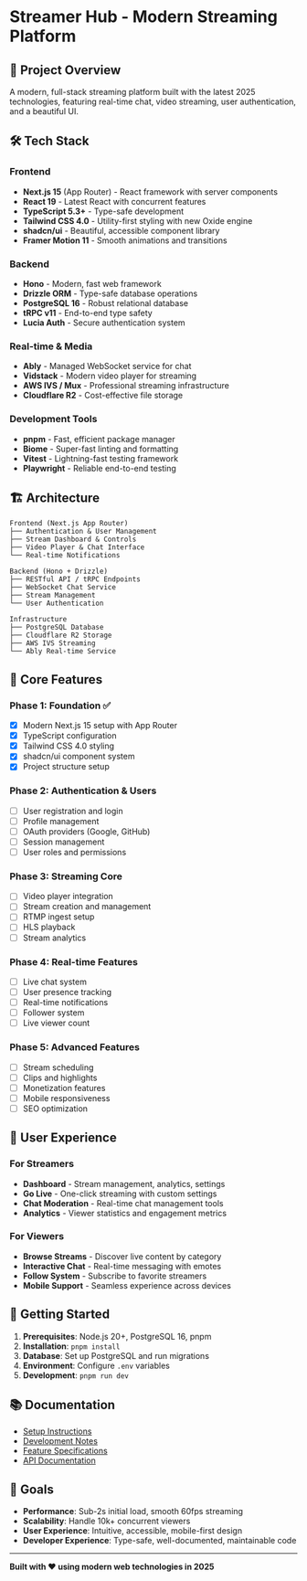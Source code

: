 # Streamer Hub - Modern Streaming Platform

## 🎯 Project Overview

A modern, full-stack streaming platform built with the latest 2025 technologies, featuring real-time chat, video streaming, user authentication, and a beautiful UI.

## 🛠️ Tech Stack

### Frontend

- **Next.js 15** (App Router) - React framework with server components
- **React 19** - Latest React with concurrent features
- **TypeScript 5.3+** - Type-safe development
- **Tailwind CSS 4.0** - Utility-first styling with new Oxide engine
- **shadcn/ui** - Beautiful, accessible component library
- **Framer Motion 11** - Smooth animations and transitions

### Backend

- **Hono** - Modern, fast web framework
- **Drizzle ORM** - Type-safe database operations
- **PostgreSQL 16** - Robust relational database
- **tRPC v11** - End-to-end type safety
- **Lucia Auth** - Secure authentication system

### Real-time & Media

- **Ably** - Managed WebSocket service for chat
- **Vidstack** - Modern video player for streaming
- **AWS IVS / Mux** - Professional streaming infrastructure
- **Cloudflare R2** - Cost-effective file storage

### Development Tools

- **pnpm** - Fast, efficient package manager
- **Biome** - Super-fast linting and formatting
- **Vitest** - Lightning-fast testing framework
- **Playwright** - Reliable end-to-end testing

## 🏗️ Architecture

```
Frontend (Next.js App Router)
├── Authentication & User Management
├── Stream Dashboard & Controls
├── Video Player & Chat Interface
└── Real-time Notifications

Backend (Hono + Drizzle)
├── RESTful API / tRPC Endpoints
├── WebSocket Chat Service
├── Stream Management
└── User Authentication

Infrastructure
├── PostgreSQL Database
├── Cloudflare R2 Storage
├── AWS IVS Streaming
└── Ably Real-time Service
```

## 🎥 Core Features

### Phase 1: Foundation ✅

- [x] Modern Next.js 15 setup with App Router
- [x] TypeScript configuration
- [x] Tailwind CSS 4.0 styling
- [x] shadcn/ui component system
- [x] Project structure setup

### Phase 2: Authentication & Users

- [ ] User registration and login
- [ ] Profile management
- [ ] OAuth providers (Google, GitHub)
- [ ] Session management
- [ ] User roles and permissions

### Phase 3: Streaming Core

- [ ] Video player integration
- [ ] Stream creation and management
- [ ] RTMP ingest setup
- [ ] HLS playback
- [ ] Stream analytics

### Phase 4: Real-time Features

- [ ] Live chat system
- [ ] User presence tracking
- [ ] Real-time notifications
- [ ] Follower system
- [ ] Live viewer count

### Phase 5: Advanced Features

- [ ] Stream scheduling
- [ ] Clips and highlights
- [ ] Monetization features
- [ ] Mobile responsiveness
- [ ] SEO optimization

## 📱 User Experience

### For Streamers

- **Dashboard** - Stream management, analytics, settings
- **Go Live** - One-click streaming with custom settings
- **Chat Moderation** - Real-time chat management tools
- **Analytics** - Viewer statistics and engagement metrics

### For Viewers

- **Browse Streams** - Discover live content by category
- **Interactive Chat** - Real-time messaging with emotes
- **Follow System** - Subscribe to favorite streamers
- **Mobile Support** - Seamless experience across devices

## 🚀 Getting Started

1. **Prerequisites**: Node.js 20+, PostgreSQL 16, pnpm
2. **Installation**: `pnpm install`
3. **Database**: Set up PostgreSQL and run migrations
4. **Environment**: Configure `.env` variables
5. **Development**: `pnpm run dev`

## 📚 Documentation

- [Setup Instructions](./project%20instruction/SETUP_CHECKLIST.md)
- [Development Notes](./DEVELOPMENT_NOTES.md)
- [Feature Specifications](./FEATURES.md)
- [API Documentation](./API_DOCS.md)

## 🎯 Goals

- **Performance**: Sub-2s initial load, smooth 60fps streaming
- **Scalability**: Handle 10k+ concurrent viewers
- **User Experience**: Intuitive, accessible, mobile-first design
- **Developer Experience**: Type-safe, well-documented, maintainable code

---

**Built with ❤️ using modern web technologies in 2025**
